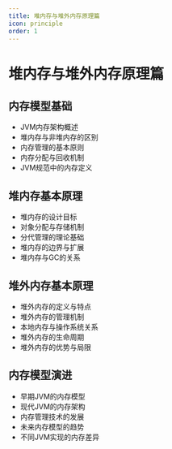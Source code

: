 ```yaml
---
title: 堆内存与堆外内存原理篇
icon: principle
order: 1
---
```


# 堆内存与堆外内存原理篇

## 内存模型基础

- JVM内存架构概述
- 堆内存与非堆内存的区别
- 内存管理的基本原则
- 内存分配与回收机制
- JVM规范中的内存定义

## 堆内存基本原理

- 堆内存的设计目标
- 对象分配与存储机制
- 分代管理的理论基础
- 堆内存的边界与扩展
- 堆内存与GC的关系

## 堆外内存基本原理

- 堆外内存的定义与特点
- 堆外内存的管理机制
- 本地内存与操作系统关系
- 堆外内存的生命周期
- 堆外内存的优势与局限

## 内存模型演进

- 早期JVM的内存模型
- 现代JVM的内存架构
- 内存管理技术的发展
- 未来内存模型的趋势
- 不同JVM实现的内存差异
